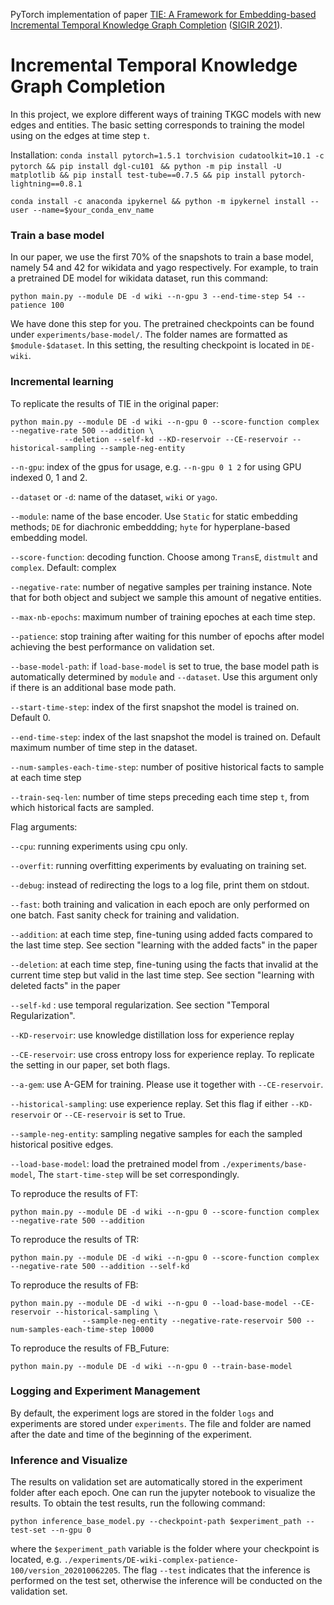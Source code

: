 PyTorch implementation of paper [TIE: A Framework for Embedding-based Incremental Temporal Knowledge Graph Completion](https://arxiv.org/pdf/2104.08419.pdf) ([SIGIR 2021](https://sigir.org/sigir2021/)). 

# Incremental Temporal Knowledge Graph Completion

In this project, we explore different ways of training TKGC models with new edges and entities. The basic setting corresponds to training the model using on the edges at time step `t`. 

Installation:
`conda install pytorch=1.5.1 torchvision cudatoolkit=10.1 -c pytorch && pip install dgl-cu101 `
 `&& python -m pip install -U matplotlib && pip install test-tube==0.7.5 && pip install pytorch-lightning==0.8.1`

`conda install -c anaconda ipykernel && python -m ipykernel install --user --name=$your_conda_env_name`



### Train a base model
In our paper, we use the first 70% of the snapshots to train a base model, namely 54 and 42 for wikidata and yago respectively. For example, to train a pretrained DE model for wikidata dataset, run this command:
```
python main.py --module DE -d wiki --n-gpu 3 --end-time-step 54 --patience 100
```

We have done this step for you. The pretrained checkpoints can be found under `experiments/base-model/`. The folder names are formatted as `$module-$dataset`. In this setting, the resulting checkpoint is located in `DE-wiki`. 

### Incremental learning
To replicate the results of TIE in the original paper:
```
python main.py --module DE -d wiki --n-gpu 0 --score-function complex --negative-rate 500 --addition \
            --deletion --self-kd --KD-reservoir --CE-reservoir --historical-sampling --sample-neg-entity
```

  `--n-gpu`: index of the gpus for usage, e.g. `--n-gpu 0 1 2` for using GPU indexed 0, 1 and 2.
  
 `--dataset` or `-d`: name of the dataset, `wiki` or  `yago`.
 
 `--module`: name of the base encoder. Use `Static` for static embedding methods; `DE` for diachronic embeddding; `hyte` for hyperplane-based embedding model.

  `--score-function`: decoding function. Choose among `TransE`, `distmult` and `complex`. Default: complex
  
  `--negative-rate`: number of negative samples per training instance. Note that for both object and subject we sample this amount of negative entities.
  
  `--max-nb-epochs`: maximum number of training epoches at each time step.
  
  `--patience`: stop training after waiting for this number of epochs after model achieving the best performance on validation set.
  
   `--base-model-path`: if `load-base-model` is set to true, the base model path is automatically determined by `module` and `--dataset`. Use this argument only if there is an additional base mode path.
   
   
   `--start-time-step`: index of the first snapshot the model is trained on. Default 0.
   
   `--end-time-step`: index of the last snapshot the model is trained on. Default maximum number of time step in the dataset.
   
   `--num-samples-each-time-step`: number of positive historical facts to sample at each time step
   
   `--train-seq-len`: number of time steps preceding each time step `t`, from which historical facts are sampled. 
   
   Flag arguments:
   
   `--cpu`: running experiments using cpu only.
   
   `--overfit`: running overfitting experiments by evaluating on training set.
   
   `--debug`: instead of redirecting the logs to a log file, print them on stdout.
   
   `--fast`: both training and valication in each epoch are only performed on one batch. Fast sanity check for training and validation.  
   
   `--addition`: at each time step, fine-tuning using added facts compared to the last time step. See section "learning with the added facts" in the paper
   
   `--deletion`: at each time step, fine-tuning using the facts that invalid at the current time step but valid in the last time step. See section "learning with deleted facts" in the paper
   
   `--self-kd` : use temporal regularization. See section "Temporal Regularization".
    
   `--KD-reservoir`: use knowledge distillation loss for experience replay
    
   `--CE-reservoir`: use cross entropy loss for experience replay. To replicate the setting in our paper, set both flags.
   
   `--a-gem`: use A-GEM for training. Please use it together with `--CE-reservoir`.
    
   `--historical-sampling`: use experience replay. Set this flag if either `--KD-reservoir` or `--CE-reservoir` is set to True.
    
   `--sample-neg-entity`: sampling negative samples for each the sampled historical positive edges.
   
   `--load-base-model`: load the pretrained model from `./experiments/base-model`,  The `start-time-step` will be set correspondingly.
   
To reproduce the results of FT:

 ```
python main.py --module DE -d wiki --n-gpu 0 --score-function complex --negative-rate 500 --addition 
```

To reproduce the results of TR:
 ```
python main.py --module DE -d wiki --n-gpu 0 --score-function complex --negative-rate 500 --addition --self-kd 
```

To reproduce the results of FB:
```
python main.py --module DE -d wiki --n-gpu 0 --load-base-model --CE-reservoir --historical-sampling \
                --sample-neg-entity --negative-rate-reservoir 500 --num-samples-each-time-step 10000
```


To reproduce the results of FB_Future:
```
python main.py --module DE -d wiki --n-gpu 0 --train-base-model
```

### Logging and Experiment Management
By default, the experiment logs are stored in the folder `logs` and experiments are stored under `experiments`. The file and folder are named after the date and time of the beginning of the experiment.

### Inference and Visualize
The results on validation set are automatically stored in the experiment folder after each epoch. One can run the jupyter notebook to visualize the results.
To obtain the test results, run the following command:
```
python inference_base_model.py --checkpoint-path $experiment_path --test-set --n-gpu 0
```
where the `$experiment_path` variable is the folder where your checkpoint is located, e.g. `./experiments/DE-wiki-complex-patience-100/version_202010062205`. The flag `--test` indicates that the inference is performed on the test set, otherwise the inference will be conducted on the validation set.
